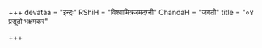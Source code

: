 +++
devataa = "इन्द्रः"
RShiH = "विश्वामित्रजमदग्नी"
ChandaH = "जगती"
title = "०४ प्रसूतो भक्षमकरं"

+++
